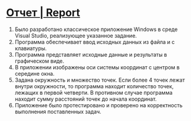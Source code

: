 # [Отчет | Report](Report3.pdf) 

1. Было разработано классическое приложение Windows в среде Visual Studio, реализующее указанное задание.
2. Программа обеспечивает ввод исходных данных из файла и с клавиатуры.
3. Программа представляет исходные данные и результаты в графическом виде.
4. В приложении изображены оси системы координат с центром в середине окна.
5. Задана окружность и множество точек. Если более 4 точек лежат внутри окружности, то программа находит количество точек, лежащих в первой четверти. В противном случае программа находит сумму расстояний точек до начала координат.
6. Приложение было протестировано и проверено на корректность выполнения поставленных задач.

